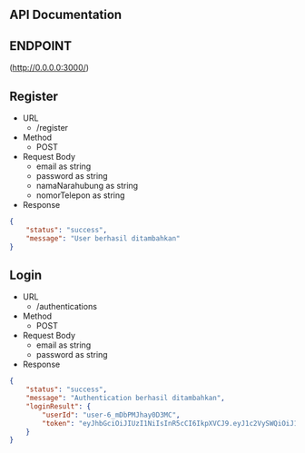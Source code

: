 ## API Documentation

## ENDPOINT
(http://0.0.0.0:3000/)

## Register
- URL
    - /register
- Method
    - POST
- Request Body
    - email as string
    - password as string
    - namaNarahubung as string
    - nomorTelepon as string
- Response
```json
{
    "status": "success",
    "message": "User berhasil ditambahkan"
}
```

## Login
- URL
    - /authentications
- Method
    - POST
- Request Body
    - email as string
    - password as string
- Response
```json
{
    "status": "success",
    "message": "Authentication berhasil ditambahkan",
    "loginResult": {
        "userId": "user-6_mDbPMJhay0D3MC",
        "token": "eyJhbGciOiJIUzI1NiIsInR5cCI6IkpXVCJ9.eyJ1c2VySWQiOiJ1c2VyLTZfbURiUE1KaGF5MEQzTUMiLCJpYXQiOjE3MDU1OTA1Njh9.xlVCmiP52QR7LPx2zDPnlELtrLbjnr-QojfDAWDTDMQ"
    }
}
```